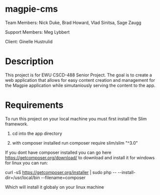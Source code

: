 # magpie-cms
Team Members: Nick Duke, Brad Howard, Vlad Sinitsa, Sage Zaugg

Support Members: Meg Lybbert

Client: Ginelle Hustrulid

# Description
This project is for EWU CSCD-488 Senior Project. The goal is to create a web application that allows for easy content creation and management for the Magpie application while simutaniously serving the content to the app.

# Requirements
To run this project on your local machine you must first install the Slim framework.

1. cd into the app directory

2. with composer installed run composer require slim/slim "^3.0"

If you dont have composer installed you can go here https://getcomposer.org/download/ to download and install it for windows for linux you can run: 

curl -sS https://getcomposer.org/installer | sudo php -- --install-dir=/usr/local/bin --filename=composer 

Which will install it globaly on your linux machine
